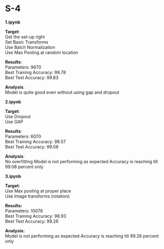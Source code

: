 # S-4

**1.ipynb**

**Target**:\
  Get the set-up right\
  Set Basic Transforms\
  Use Batch Normalization\
  Use Max Pooling at random location 

**Results**:\
  Parameters: 9670\
  Best Training Accuracy: 99.78\
  Best Test Accuracy: 99.83

**Analysis**:\
  Model is quite good even without using gap and dropout
  
  
  **2.ipynb**
  
  **Target**:\
  Use Dropout\
  Use GAP

**Results**:\
  Parameters: 6070\
  Best Training Accuracy: 98.57\
  Best Test Accuracy: 99.08

**Analysis**:\
  No overfitting
  Model is not performing as expected
  Accuracy is reaching till 99.08 percent only
  
  **3.ipynb**
  
  **Target:**\
Use Max pooling at proper place\
Use Image transforms (rotation)

**Results:**\
Parameters: 10076\
Best Training Accuracy: 98.93\
Best Test Accuracy: 99.26

**Analysis:**\
Model is not performing as expected Accuracy is reaching till 99.26 percent only
